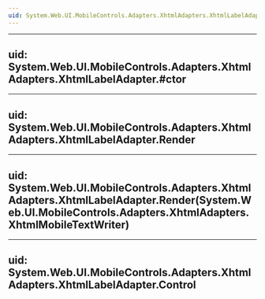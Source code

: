 ```yaml
---
uid: System.Web.UI.MobileControls.Adapters.XhtmlAdapters.XhtmlLabelAdapter
---
```


---
uid: System.Web.UI.MobileControls.Adapters.XhtmlAdapters.XhtmlLabelAdapter.#ctor
---

---
uid: System.Web.UI.MobileControls.Adapters.XhtmlAdapters.XhtmlLabelAdapter.Render
---

---
uid: System.Web.UI.MobileControls.Adapters.XhtmlAdapters.XhtmlLabelAdapter.Render(System.Web.UI.MobileControls.Adapters.XhtmlAdapters.XhtmlMobileTextWriter)
---

---
uid: System.Web.UI.MobileControls.Adapters.XhtmlAdapters.XhtmlLabelAdapter.Control
---
